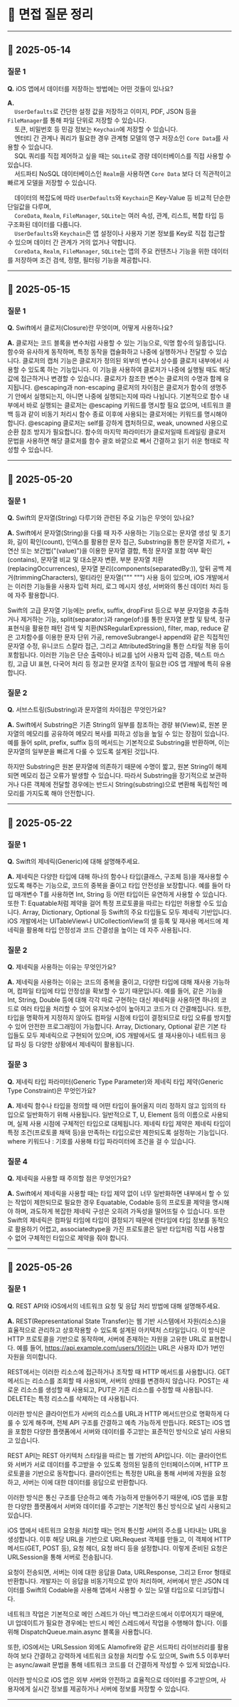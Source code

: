 # 📝 면접 질문 정리

---

## 📅 2025-05-14

### 질문 1
**Q.** iOS 앱에서 데이터를 저장하는 방법에는 어떤 것들이 있나요?

**A.**  
    `UserDefaults`로 간단한 설정 값을 저장하고 이미지, PDF, JSON 등을 `FileManager`를 통해 파일 단위로 저장할 수 있습니다.  
    토큰, 비밀번호 등 민감 정보는 `Keychain`에 저장할 수 있습니다.  
    엔터티 간 관계나 쿼리가 필요한 경우 관계형 모델의 영구 저장소인 `Core Data`를 사용할 수 있습니다.  
    SQL 쿼리를 직접 제어하고 싶을 때는 `SQLite`로 경량 데이터베이스를 직접 사용할 수 있습니다.  
    서드파티 NoSQL 데이터베이스인 `Realm`을 사용하면 `Core Data` 보다 더 직관적이고 빠르게 모델을 저장할 수 있습니다.  
    
    데이터의 복잡도에 따라 `UserDefaults`와 `Keychain`은 Key-Value 등 비교적 단순한 단일값을 다루며,  
    `CoreData`, `Realm`, `FileManager`, `SQLite`는 여러 속성, 관계, 리스트, 복합 타입 등 구조화된 데이터를 다룹니다.  
    `UserDefaults`와 `Keychain`은 앱 설정이나 사용자 기본 정보를 Key로 직접 접근할 수 있으며 데이터 간 관계가 거의 없거나 약합니다.  
    `CoreData`, `Realm`, `FileManager`, `SQLite`는 앱의 주요 컨텐츠나 기능을 위한 데이터를 저장하며 조건 검색, 정렬, 필터링 기능을 제공합니다.

---

## 📅 2025-05-15

### 질문 1
**Q.** Swift에서 클로저(Closure)란 무엇이며, 어떻게 사용하나요?

**A.** 클로저는 코드 블록을 변수처럼 사용할 수 있는 기능으로, 익명 함수의 일종입니다. 함수와 유사하게 동작하며, 특정 동작을 캡슐화하고 나중에 실행하거나 전달할 수 있습니다.
클로저의 캡처 기능은 클로저가 정의된 외부의 변수나 상수를 클로저 내부에서 사용할 수 있도록 하는 기능입니다. 이 기능을 사용하여 클로저가 나중에 실행될 때도 해당 값에 접근하거나
변경할 수 있습니다. 클로저가 참조한 변수는 클로저의 수명과 함께 유지됩니다. @escaping과 non-escaping 클로저의 차이점은 클로저가 함수의 생명주기 안에서 실행되는지, 
아니면 나중에 실행되는지에 따라 나뉩니다. 기본적으로 함수 내부에서 바로 실행되는 클로저는 @escaping 키워드를 명시할 필요 없으며, 네트워크 콜백 등과 같이 비동기 처리시 함수 종료 이후에 사용되는 
클로저에는 키워드를 명시해야합니다. @escaping 클로저는 self를 강하게 캡처하므로, weak, unowned 사용으로 순환 참조 방지가 필요합니다. 함수의 마지막 파라미터가 클로저일때 트레일링 클로저 문법을
사용하면 해당 클로저를 함수 괄호 바깥으로 빼서 간결하고 읽기 쉬운 형태로 작성할 수 있습니다.

---

## 📅 2025-05-20

### 질문 1
**Q.** Swift의 문자열(String) 다루기와 관련된 주요 기능은 무엇이 있나요?

**A.** Swift에서 문자열(String)을 다룰 때 자주 사용하는 기능으로는 문자열 생성 및 초기화, 길이 확인(count), 인덱스를 활용한 문자 접근, Substring을 통한 문자열 자르기, + 연산 또는 보간법("\(value)")을 이용한 문자열 결합, 특정 문자열 포함 여부 확인(contains), 문자열 비교 및 대소문자 변환, 부분 문자열 치환(replacingOccurrences), 문자열 분리(components(separatedBy:)), 앞뒤 공백 제거(trimmingCharacters), 멀티라인 문자열(""" """) 사용 등이 있으며, iOS 개발에서는 이러한 기능들을 사용자 입력 처리, 로그 메시지 생성, 서버와의 통신 데이터 처리 등에 자주 활용합니다.

Swift의 고급 문자열 기능에는 prefix, suffix, dropFirst 등으로 부분 문자열을 추출하거나 제거하는 기능, split(separator:)과 range(of:)를 통한 문자열 분할 및 탐색, 정규표현식을 활용한 패턴 검색 및 치환(NSRegularExpression), filter, map, reduce 같은 고차함수를 이용한 문자 단위 가공, removeSubrange나 append와 같은 직접적인 문자열 수정, 유니코드 스칼라 접근, 그리고 AttributedString을 통한 스타일 적용 등이 포함됩니다. 이러한 기능은 단순 출력이나 비교를 넘어 사용자 입력 검증, 텍스트 마스킹, 고급 UI 표현, 다국어 처리 등 정교한 문자열 조작이 필요한 iOS 앱 개발에 특히 유용합니다.

### 질문 2
**Q.** 서브스트링(Substring)과 문자열의 차이점은 무엇인가요?

**A.** Swift에서 Substring은 기존 String의 일부를 참조하는 경량 뷰(View)로, 원본 문자열의 메모리를 공유하여 메모리 복사를 피하고 성능을 높일 수 있는 장점이 있습니다. 예를 들어 split, prefix, suffix 등의 메서드는 기본적으로 Substring을 반환하며, 이는 문자열의 일부분을 빠르게 다룰 수 있도록 설계된 것입니다.

하지만 Substring은 원본 문자열에 의존하기 때문에 수명이 짧고, 원본 String이 해제되면 메모리 접근 오류가 발생할 수 있습니다. 따라서 Substring을 장기적으로 보관하거나 다른 객체에 전달할 경우에는 반드시 String(substring)으로 변환해 독립적인 메모리를 가지도록 해야 안전합니다.

---

## 📅 2025-05-22

### 질문 1
**Q.** Swift의 제네릭(Generic)에 대해 설명해주세요.

**A.** 제네릭은 다양한 타입에 대해 하나의 함수나 타입(클래스, 구조체 등)을 재사용할 수 있도록 해주는 기능으로, 코드의 중복을 줄이고 타입 안전성을 보장합니다. 예를 들어 타입 매개변수 T를 사용하면 Int, String 등 어떤 타입이든 유연하게 사용할 수 있습니다. 또한 T: Equatable처럼 제약을 걸어 특정 프로토콜을 따르는 타입만 허용할 수도 있습니다. Array, Dictionary, Optional 등 Swift의 주요 타입들도 모두 제네릭 기반입니다. iOS 개발에서는 UITableView나 UICollectionView의 셀 등록 및 재사용 메서드에 제네릭을 활용해 타입 안정성과 코드 간결성을 높이는 데 자주 사용됩니다.

### 질문 2
**Q.** 제네릭을 사용하는 이유는 무엇인가요?

**A.** 제네릭을 사용하는 이유는 코드의 중복을 줄이고, 다양한 타입에 대해 재사용 가능하며, 컴파일 타임에 타입 안정성을 확보할 수 있기 때문입니다. 예를 들어, 같은 기능을 Int, String, Double 등에 대해 각각 따로 구현하는 대신 제네릭을 사용하면 하나의 코드로 여러 타입을 처리할 수 있어 유지보수성이 높아지고 코드가 더 간결해집니다. 또한, 타입을 명확하게 지정하지 않아도 컴파일 시점에 타입이 결정되므로 타입 오류를 방지할 수 있어 안전한 프로그래밍이 가능합니다. Array, Dictionary, Optional 같은 기본 타입들도 모두 제네릭으로 구현되어 있으며, iOS 개발에서도 셀 재사용이나 네트워크 응답 파싱 등 다양한 상황에서 제네릭이 활용됩니다.

### 질문 3 
**Q.** 제네릭 타입 파라미터(Generic Type Parameter)와 제네릭 타입 제약(Generic Type Constraint)은 무엇인가요?

**A.** 제네릭 함수나 타입을 정의할 때 어떤 타입이 들어올지 미리 정하지 않고 임의의 타입으로 일반화하기 위해 사용됩니다. 일반적으로 T, U, Element 등의 이름으로 사용되며, 실제 사용 시점에 구체적인 타입으로 대체됩니다. 제네릭 타입 제약은 제네릭 타입이 특정 조건(프로토콜 채택 등)을 만족하는 타입으로만 제한되도록 설정하는 기능입니다. where 키워드나 : 기호를 사용해 타입 파라미터에 조건을 걸 수 있습니다.

### 질문 4
**Q.** 제네릭을 사용할 때 주의할 점은 무엇인가요?

**A.** Swift에서 제네릭을 사용할 때는 타입 제약 없이 너무 일반화하면 내부에서 할 수 있는 작업이 제한되므로 필요한 경우 Equatable, Codable 등의 프로토콜 제약을 명시해야 하며, 과도하게 복잡한 제네릭 구성은 오히려 가독성을 떨어뜨릴 수 있습니다. 또한 Swift의 제네릭은 컴파일 타임에 타입이 결정되기 때문에 런타임에 타입 정보를 동적으로 활용하기 어렵고, associatedtype을 가진 프로토콜은 일반 타입처럼 직접 사용할 수 없어 구체적인 타입으로 제약을 줘야 합니다.

---

## 📅 2025-05-26

### 질문 1
**Q.** REST API와 iOS에서의 네트워크 요청 및 응답 처리 방법에 대해 설명해주세요.

**A.** REST(Representational State Transfer)는 웹 기반 시스템에서 자원(리소스)을 효율적으로 관리하고 상호작용할 수 있도록 설계된 아키텍처 스타일입니다. 이 방식은 HTTP 프로토콜을 기반으로 동작하며, 서버에 존재하는 자원을 고유한 URL로 표현합니다. 예를 들어, https://api.example.com/users/1이라는 URL은 사용자 ID가 1번인 자원을 의미합니다.

REST에서는 이러한 리소스에 접근하거나 조작할 때 HTTP 메서드를 사용합니다. GET 메서드는 리소스를 조회할 때 사용되며, 서버의 상태를 변경하지 않습니다. POST는 새로운 리소스를 생성할 때 사용되고, PUT은 기존 리소스를 수정할 때 사용됩니다. DELETE는 특정 리소스를 삭제하는 데 사용됩니다.

이러한 방식은 클라이언트가 서버의 리소스를 URL과 HTTP 메서드만으로 명확하게 다룰 수 있게 해주며, 전체 API 구조를 간결하고 예측 가능하게 만듭니다. REST는 iOS 앱을 포함한 다양한 플랫폼에서 서버와 데이터를 주고받는 표준적인 방식으로 널리 사용되고 있습니다.

REST API는 REST 아키텍처 스타일을 따르는 웹 기반의 API입니다. 이는 클라이언트와 서버가 서로 데이터를 주고받을 수 있도록 정의된 일종의 인터페이스이며, HTTP 프로토콜을 기반으로 동작합니다. 클라이언트는 특정한 URL을 통해 서버에 자원을 요청하고, 서버는 이에 대한 데이터를 응답으로 반환합니다.

이러한 방식은 통신 구조를 단순하고 예측 가능하게 만들어주기 때문에, iOS 앱을 포함한 다양한 플랫폼에서 서버와 데이터를 주고받는 기본적인 통신 방식으로 널리 사용되고 있습니다.

iOS 앱에서 네트워크 요청을 처리할 때는 먼저 통신할 서버의 주소를 나타내는 URL을 생성합니다. 이후 해당 URL을 기반으로 URLRequest 객체를 만들고, 이 객체에 HTTP 메서드(GET, POST 등), 요청 헤더, 요청 바디 등을 설정합니다. 이렇게 준비된 요청은 URLSession을 통해 서버로 전송됩니다.

요청이 전송되면, 서버는 이에 대한 응답을 Data, URLResponse, 그리고 Error 형태로 반환합니다. 개발자는 이 응답을 비동기적으로 받아 처리하며, 서버에서 받은 JSON 데이터를 Swift의 Codable을 사용해 앱에서 사용할 수 있는 모델 타입으로 디코딩합니다.

네트워크 작업은 기본적으로 메인 스레드가 아닌 백그라운드에서 이루어지기 때문에, UI 업데이트가 필요한 경우에는 반드시 메인 스레드에서 작업을 수행해야 합니다. 이를 위해 DispatchQueue.main.async 블록을 사용합니다.

또한, iOS에서는 URLSession 외에도 Alamofire와 같은 서드파티 라이브러리를 활용하여 보다 간결하고 강력하게 네트워크 요청을 처리할 수도 있으며, Swift 5.5 이후부터는 async/await 문법을 통해 네트워크 코드를 더 간결하게 작성할 수 있게 되었습니다.

이러한 방식으로 iOS 앱은 외부 서버와 안전하고 효율적으로 데이터를 주고받으며, 사용자에게 실시간 정보를 제공하거나 서버에 정보를 저장할 수 있습니다.

---
